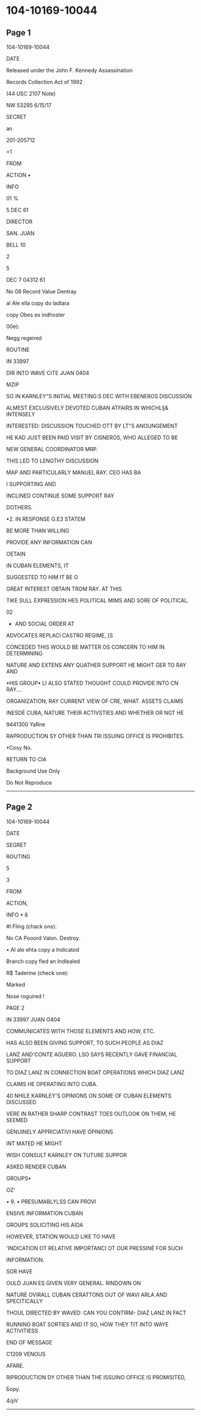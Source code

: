 # 104-10169-10044

## Page 1

104-10169-10044

DATE

Released under the John F. Kennedy Assassination

Records Collection Act of 1992

(44 USC 2107 Note)

NW 53295 6/15/17

SECRET

an

201-205712

=1

FROM

ACTION •

INFO

01 %

5 DEC 61

DIRECTOR

SAN. JUAN

BELL 10

2

5

DEC 7 04312 61

No 08 Record Value Dentray

al Ale ella copy do ladlara

copy Obes es indhoster

00e):

Negg regeired

ROUTINE

IN 33997

DIR INTO WAVE CITE JUAN 0404

MZIP

SO IN KARNLEY"S INITIAL MEETING:S DEC WITH EBENEROS DISCUSSION

ALMEST EXCLUSIVELY DEVOTED CUBAN ATFAIRS IN WHICHL§& INTENSELY

INTERESTED: DISCUSSION TOUCHED OTT BY LT"S ANOUNGEMENT

HE KAD JUST BEEN PAID VISIT BY CISNEROS, WHO ALLEGED TO BE

NEW GENERAL COORDINATOR MRP.

THIS LED TO LENGTHY DISCUSSION

MAP AND PARTICULARLY MANUEL RAY. CEO HAS BA

I SUPPORTING AND

INCLINED CONTINUE SOME SUPPORT RAY

DOTHERS.

•2. IN RESPONSE G.E3 STATEM

BE MORE THAN WILLING

PROVIDE ANY INFORMATION CAN

OETAIN

iN CUBAN ELEMENTS, IT

SUGGESTED TO HIM IT BE O

GREAT INTEREST OBTAIN TROM RAY. AT THIS

TIKE SULL EXPRESSION HES POLITICAL MIMS AND SORE OF POLITICAL.

02

* AND SOCIAL ORDER AT

ADVOCATES REPLACI CASTRO REGIME, [S

CONCEDED THIS WOULD BE MATTER OS CONCERN TO HIM IN DETERMINING

NATURE AND EXTENS ANY QUATHER SUPPORT HE MIGHT GER TO RAY AND

•HIS GROUP• LI ALSO STATED THOUGHT COULD PROVIDE INTO CN RAY....

ORGANIZATION, RAY CURRENT VIEW OF CRE, WHAT. ASSETS CLAIMS

INESDÉ CUBA, NATURE THEIR ACTIVSTIES AND WHETHER OR NGT HE

9441300 YaRne

RAPRODUCTION SY OTHER THAN TRI ISSUING OFFICE IS PROHIBITES.

•Cosy No.

RETURN TO CIA

Background Use Only

Do Not Reproduce

---

## Page 2

104-10169-10044

DATE

SEGRET

ROUTING

5

3

FROM

ACTION,

INFO • 8

#I Fling (chack ons):

No CA Pooord Valon. Destroy.

• Al ale ehta copy a Indicatod

Branch copy fled an Indlealed

R$ Taderine (check one):

Marked

Nose roguired !

PAGE 2

IN 33997 JUAN O404

COMMUNICATES WITH THOSE ELEMENTS AND HOW, ETC.

HAS ALSO BEEN GIVING SUPPORT, TO SUCH PEOPLE AS DIAZ

LANZ AND'CONTE AGUERO. LSO SAYS RECENTLY GAVE FINANCIAL SUPPORT

TO DIAZ LANZ IN CONNECTION BOAT OPERATIONS WHICH DIAZ LANZ

CLAIMS HE OPERATING INTO CUBA.

40 NHILE KARNLEY'S OPINIONS ON SOME OF CUBAN ELEMENTS DISCUSSED

VERE IN RATHER SHARP CONTRAST TOES OUTLOOK ON THEM, HE SEEMED

GENUINELY APPRICIATIVI HAVE OPINIONS

INT MATED HE MIGHT

WISH CONSULT KARNLEY ON TUTURE SUPPOR

ASKED RENDER CUBAN

GROUPS•

OZ'

• 9. • PRESUMABLYLSS CAN PROVI

ENSIVE INFORMATION CUBAN

GROUPS SOLICITING HIS AIDA

HOWEVER, STATION WOULD LIKE TO HAVE

'INDICATION OT RELATIVE IMPORTANCI OT OUR PRESSINÉ FOR SUCH

INFORMATION.

SOR HAVE

OULD JUAN ES GIVEN VERY GENERAL. RINDOWN ON

NATURE OVIRALL CUBAN CERATTONS OUT OF WAVI ARLA AND SPECITICALLY

THOUL DIRECTED BY WAVED: CAN YOU CONTIRM- DIAZ LANZ IN FACT

RUNNING BOAT SORTIES AND IT SO, HOW THEY TIT INTO WAYE ACTIVITIESS

END OF MESSAGE

C1209 VENOUS

AFARE.

RIPRODUCTION DY OTHER THAN THE ISSUINO OFFICE IS PROMISITED,

Бору.

4/pV

---

